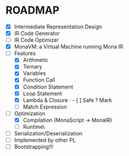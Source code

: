 # ROADMAP
- [x] Intermediate Representation Design
- [x] IR Code Generator
- [ ] IR Code Optimizer
- [x] MonaVM: a Virtual Machine running Mona IR
- [ ] Features
  - [x] Arithmetic
  - [x] Ternary
  - [x] Variables
  - [x] Function Call
  - [x] Condition Statement
  - [x] Loop Statement
  - [x] Lambda & Closure
·  - [ ] Safe ? Mark
  - [ ] Match Expression
- [ ] Optimization
  - [x] Compilation (MonaScript -> MonaIR)
  - [ ] Runtime\
- [ ] Serialization/Deserialization
- [ ] Implemented by other PL
- [ ] Bootstrapping!!!
